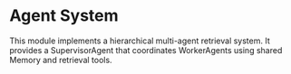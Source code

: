 # Agent System

This module implements a hierarchical multi-agent retrieval system.
It provides a SupervisorAgent that coordinates WorkerAgents using
shared Memory and retrieval tools.
